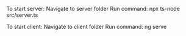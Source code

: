 To start server:
Navigate to server folder
Run command:
npx ts-node src/server.ts

To start client:
Navigate to client folder
Run command:
ng serve
